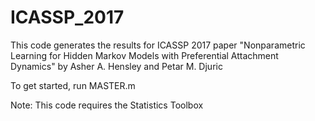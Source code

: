 # ICASSP_2017
This code generates the results for ICASSP 2017 paper "Nonparametric Learning for Hidden Markov Models with Preferential Attachment Dynamics" by Asher A. Hensley and Petar M. Djuric

To get started, run MASTER.m

Note: This code requires the Statistics Toolbox
